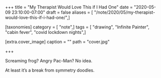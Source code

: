 +++
title = "My Therapist Would Love This if I Had One"
date = "2020-05-09 23:10:00-07:00"
draft = false
aliases = [ "/note/2020/05/my-therapist-would-love-this-if-i-had-one/",]

[taxonomies]
category = [ "note",]
tags = [ "drawing", "Infinite Painter", "cabin fever", "covid lockdown nights",]

[extra.cover_image]
caption = ""
path = "cover.jpg"

+++

Screaming frog? Angry Pac-Man? No idea.

At least it’s a break from symmetry doodles.